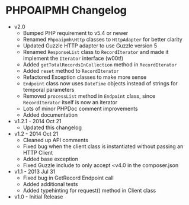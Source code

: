 PHPOAIPMH Changelog
===================

* v2.0
  - Bumped PHP requirement to v5.4 or newer
  - Renamed `Phpoaipmh\Http` classes to `HttpAdapter` for better clarity
  - Updated  Guzzle HTTP adapter to use Guzzle version 5
  - Renamed `ResponseList` class to `RecordIterator` and made it implement the `Iterator` interface (w00t!)
  - Added `getTotalRecordsInCollection` method in `RecordIterator`
  - Added `reset` method to `RecordIterator`
  - Refactored Exception classes to make more sense
  - `Endpoint` class now uses `DateTime` objects instead of strings for temporal parameters
  - Removed `processList` method in `Endpoint` class, since `RecordIterator` itself is now an iterator
  - Lots of minor PHPDoc comment improvements
  - Added documentation
* v1.2.1 - 2014 Oct 21
  - Updated this changelog
* v1.2 - 2014 Oct 21
  - Cleaned up API comments
  - Fixed bug when the client class is instantiated without passing an HTTP Client
  - Added base exception
  - Fixed Guzzle include to only accept <v4.0 in the composer.json
* v1.1 - 2013 Jul 31
  - Fixed bug in GetRecord Endpoint call
  - Added additional tests
  - Added typehinting for request() method in Client class
* v1.0 - Initial Release